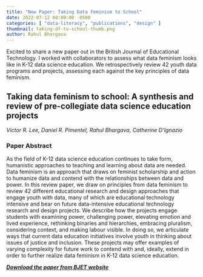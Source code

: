 ```yaml
---
title: "New Paper: Taking Data Feminism to School"
date: 2022-07-12 00:09:00 -0500
categories: [ "data-literacy", "publications", "design" ]
thumbnail: taking-df-to-school-thumb.png
author: Rahul Bhargava
---
```


Excited to share a new paper out in the British Journal of Educational Technology. I worked with collaborators to assess what data feminism looks like in K-12 data science education. We retrospectively review 42 youth data programs and projects, assessing each against the key principles of data feminism.

## Taking data feminism to school: A synthesis and review of pre-collegiate data science education projects

_Victor R. Lee, Daniel R. Pimentel, Rahul Bhargava, Catherine D'Ignazio_

### Paper Abstract

As the field of K-12 data science education continues to take form, humanistic approaches to teaching and learning about data are needed. Data feminism is an approach that draws on feminist scholarship and action to humanize data and contend with the relationships between data and power. In this review paper, we draw on principles from data feminism to review 42 different educational research and design approaches that engage youth with data, many of which are educational technology intensive and bear on future data-intensive educational technology research and design projects. We describe how the projects engage students with examining power, challenging power, elevating emotion and lived experience, rethinking binaries and hierarchies, embracing pluralism, considering context, and making labour visible. In doing so, we articulate ways that current data education initiatives involve youth in thinking about issues of justice and inclusion. These projects may offer examples of varying complexity for future work to contend with and, ideally, extend in order to further realize data feminism in K-12 data science education.

***[Download the paper from BJET website](https://bera-journals.onlinelibrary.wiley.com/doi/10.1111/bjet.13251)***
